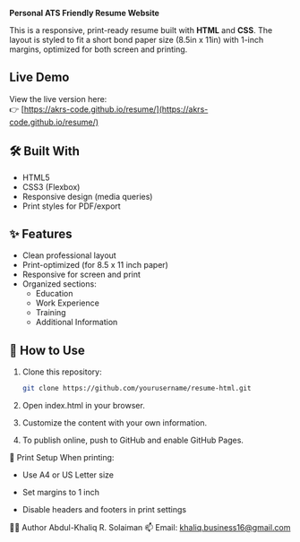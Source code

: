 **Personal ATS Friendly Resume Website**

This is a responsive, print-ready resume built with **HTML** and **CSS**. The layout is styled to fit a short bond paper size (8.5in x 11in) with 1-inch margins, optimized for both screen and printing.

## Live Demo

View the live version here:  
👉 [https://akrs-code.github.io/resume/](https://akrs-code.github.io/resume/)

## 🛠️ Built With

- HTML5
- CSS3 (Flexbox)
- Responsive design (media queries)
- Print styles for PDF/export

## ✨ Features

- Clean professional layout
- Print-optimized (for 8.5 x 11 inch paper)
- Responsive for screen and print
- Organized sections:
  - Education
  - Work Experience
  - Training
  - Additional Information

## 📌 How to Use

1. Clone this repository:
   ```bash
   git clone https://github.com/yourusername/resume-html.git
2. Open index.html in your browser.

3. Customize the content with your own information.

4. To publish online, push to GitHub and enable GitHub Pages.

🧾 Print Setup
When printing:

- Use A4 or US Letter size

- Set margins to 1 inch

- Disable headers and footers in print settings

🙋‍♂️ Author
Abdul-Khaliq R. Solaiman 
📫 Email: khaliq.business16@gmail.com
